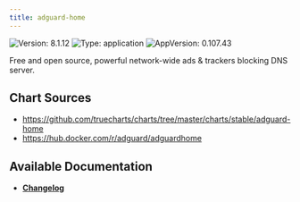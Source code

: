 ```yaml
---
title: adguard-home
---
```


![Version: 8.1.12](https://img.shields.io/badge/Version-8.1.12-informational?style=flat-square) ![Type: application](https://img.shields.io/badge/Type-application-informational?style=flat-square) ![AppVersion: 0.107.43](https://img.shields.io/badge/AppVersion-0.107.43-informational?style=flat-square)

Free and open source, powerful network-wide ads & trackers blocking DNS server.

## Chart Sources

- https://github.com/truecharts/charts/tree/master/charts/stable/adguard-home
- https://hub.docker.com/r/adguard/adguardhome

## Available Documentation

- [**Changelog**](./CHANGELOG.md)
